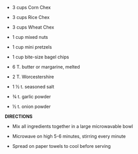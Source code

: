 -   3 cups Corn Chex

-   3 cups Rice Chex

-   3 cups Wheat Chex

-   1 cup mixed nuts

-   1 cup mini pretzels

-   1 cup bite-size bagel chips

-   6 T. butter or margarine, melted

-   2 T. Worcestershire

-   1 ½ t. seasoned salt

-   ¾ t. garlic powder

-   ½ t. onion powder

**DIRECTIONS**

-   Mix all ingredients together in a large microwavable bowl

-   Microwave on high 5-6 minutes, stirring every minute

-   Spread on paper towels to cool before serving
